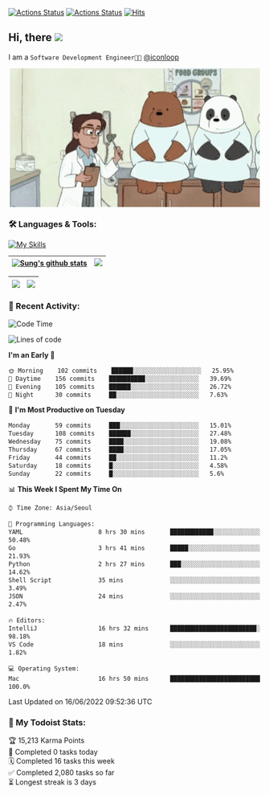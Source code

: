 
[![Actions Status](https://github.com/ddok2/ddok2/workflows/Todoist%20Readme/badge.svg)](https://github.com/ddok2/ddok2/actions)
[![Actions Status](https://github.com/ddok2/ddok2/workflows/wakatime-stats/badge.svg)](https://github.com/ddok2/ddok2/actions)
[![Hits](https://hits.seeyoufarm.com/api/count/incr/badge.svg?url=https%3A%2F%2Fgithub.com%2Fddok2&count_bg=%23FF9595&title_bg=%23555555&icon=github.svg&icon_color=%23FFFFFF&title=hits&edge_flat=false)](https://hits.seeyoufarm.com)

<!-- ![visitors](https://visitor-badge.laobi.icu/badge?page_id=ddok2.ddok2) -->
## Hi, there <img src="https://raw.githubusercontent.com/MartinHeinz/MartinHeinz/master/wave.gif" width="3%">

I am a `Software Development Engineer🧑‍💻` [@iconloop](https://github.com/iconloop)


<p align="center">
    <img align="center" alt="GIF" src="img/debugging.gif" />
</p>


### 🛠 Languages & Tools:

[![My Skills](https://skillicons.dev/icons?i=go,js,ts,py,express,react,svelte,jquery,pug,mongodb,mysql,redis,aws,docker,kubernetes)](https://skillicons.dev)


| <a href="https://github.com/ddok2"><img align="center" src="https://github-readme-stats.vercel.app/api?username=ddok2&show_icons=true&include_all_commits=true&count_private=true&theme=buefy&hide_border=true" alt="Sung's github stats" /></a> | <a href="https://github.com/ddok2"><img src="http://github-readme-streak-stats.herokuapp.com?user=ddok2&hide_border=true" /></a> |
| ------------- |------------- |


| <a href="https://github.com/ddok2"><img align="center" src="https://github-readme-stats.vercel.app/api/top-langs/?username=ddok2&theme=buefy&hide=html,css&hide_border=true width=50%" /></a> | <a href="https://github.com/ddok2"><img align="center" src="https://activity-graph.herokuapp.com/graph?username=ddok2&theme=github&hide_border=true" height="250" /></a> |
| ------------- |--------------------------------------------------------------------------------------------------------------------------------------------------------------------------|


<!-- <details open>
    <summary>📈 My GitHub Stats</summary>
    <p align="center">
        <a href="https://github.com/ddok2">
            <img align="center" src="https://github-readme-stats.vercel.app/api?username=ddok2&show_icons=true&include_all_commits=true&count_private=true&theme=buefy&hide_border=true" alt="Sung's github stats" />
        </a>
    </p>
</details>
<details>
    <summary>💬 Top Languages</summary>
    <p align="center"> 
        <a href="https://github.com/ddok2">
            <img align="center" src="https://github-readme-stats.vercel.app/api/top-langs/?username=ddok2&layout=compact&theme=buefy&hide=html,css&hide_border=true" />
        </a>
    </p>
</details> -->


### 🌈 Recent Activity:
<!--START_SECTION:waka-->
![Code Time](http://img.shields.io/badge/Code%20Time-0%20secs-blue)

![Lines of code](https://img.shields.io/badge/From%20Hello%20World%20I%27ve%20Written-275%20Thousand%20lines%20of%20code-blue)

**I'm an Early 🐤** 

```text
🌞 Morning    102 commits    ██████░░░░░░░░░░░░░░░░░░░   25.95% 
🌆 Daytime    156 commits    ██████████░░░░░░░░░░░░░░░   39.69% 
🌃 Evening    105 commits    ██████░░░░░░░░░░░░░░░░░░░   26.72% 
🌙 Night      30 commits     ██░░░░░░░░░░░░░░░░░░░░░░░   7.63%

```
📅 **I'm Most Productive on Tuesday** 

```text
Monday       59 commits     ███░░░░░░░░░░░░░░░░░░░░░░   15.01% 
Tuesday      108 commits    ██████░░░░░░░░░░░░░░░░░░░   27.48% 
Wednesday    75 commits     ████░░░░░░░░░░░░░░░░░░░░░   19.08% 
Thursday     67 commits     ████░░░░░░░░░░░░░░░░░░░░░   17.05% 
Friday       44 commits     ██░░░░░░░░░░░░░░░░░░░░░░░   11.2% 
Saturday     18 commits     █░░░░░░░░░░░░░░░░░░░░░░░░   4.58% 
Sunday       22 commits     █░░░░░░░░░░░░░░░░░░░░░░░░   5.6%

```


📊 **This Week I Spent My Time On** 

```text
⌚︎ Time Zone: Asia/Seoul

💬 Programming Languages: 
YAML                     8 hrs 30 mins       ████████████░░░░░░░░░░░░░   50.48% 
Go                       3 hrs 41 mins       █████░░░░░░░░░░░░░░░░░░░░   21.93% 
Python                   2 hrs 27 mins       ███░░░░░░░░░░░░░░░░░░░░░░   14.62% 
Shell Script             35 mins             ░░░░░░░░░░░░░░░░░░░░░░░░░   3.49% 
JSON                     24 mins             ░░░░░░░░░░░░░░░░░░░░░░░░░   2.47%

🔥 Editors: 
IntelliJ                 16 hrs 32 mins      ████████████████████████░   98.18% 
VS Code                  18 mins             ░░░░░░░░░░░░░░░░░░░░░░░░░   1.82%

💻 Operating System: 
Mac                      16 hrs 50 mins      █████████████████████████   100.0%

```


 Last Updated on 16/06/2022 09:52:36 UTC
<!--END_SECTION:waka-->

### 🚧 My Todoist Stats:
<!-- TODO-IST:START -->
🏆  15,213 Karma Points           
🌸  Completed 0 tasks today           
🗓  Completed 16 tasks this week           
✅  Completed 2,080 tasks so far           
⏳  Longest streak is 3 days
<!-- TODO-IST:END -->

